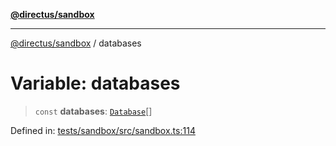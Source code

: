 [**@directus/sandbox**](../README.md)

---

[@directus/sandbox](../globals.md) / databases

# Variable: databases

> `const` **databases**: [`Database`](../type-aliases/Database.md)[]

Defined in:
[tests/sandbox/src/sandbox.ts:114](https://github.com/directus/directus/blob/be7bd2f6c7ad4fe1677be3eefcabacd0f25edd47/tests/sandbox/src/sandbox.ts#L114)
